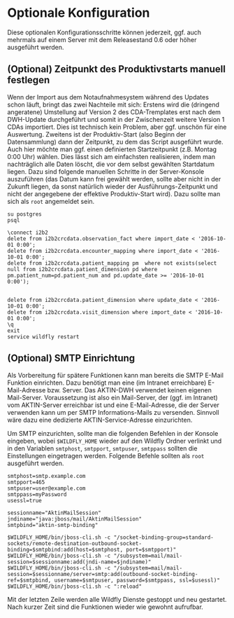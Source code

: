 ﻿Optionale Konfiguration
======================================

Diese optionalen Konfigurationsschritte können jederzeit, ggf. auch mehrmals auf einem Server mit dem Releasestand 0.6 oder höher ausgeführt werden.

(Optional) Zeitpunkt des Produktivstarts manuell festlegen
----------------------------------------------------------

Wenn der Import aus dem Notaufnahmesystem während des Updates schon läuft, bringt das zwei Nachteile mit sich: Erstens wird die (dringend angeratene) Umstellung auf Version 2 des CDA-Tremplates erst nach dem DWH-Update durchgeführt und somit in der Zwischenzeit weitere Version 1 CDAs importiert. Dies ist technisch kein Problem, aber ggf. unschön für eine Auswertung. Zweitens ist der Produktiv-Start (also Beginn der Datensammlung) dann der Zeitpunkt, zu dem das Script ausgeführt wurde. Auch hier möchte man ggf. einen definierten Startzeitpunkt (z.B. Montag 0:00 Uhr) wählen. Dies lässt sich am einfachsten realisieren, indem man nachträglich alle Daten löscht, die vor dem selbst gewählten Startdatum liegen. Dazu sind folgende manuellen Schritte in der Server-Konsole auszuführen (das Datum kann frei gewählt werden, sollte aber nicht in der Zukunft liegen, da sonst natürlich wieder der Ausführungs-Zeitpunkt und nicht der angegebene der effektive Produktiv-Start wird). Dazu sollte man sich als `root` angemeldet sein.

```
su postgres
psql

\connect i2b2
delete from i2b2crcdata.observation_fact where import_date < '2016-10-01 0:00';
delete from i2b2crcdata.encounter_mapping where import_date < '2016-10-01 0:00';
delete from i2b2crcdata.patient_mapping pm  where not exists(select null from i2b2crcdata.patient_dimension pd where  pm.patient_num=pd.patient_num and pd.update_date >= '2016-10-01 0:00');


delete from i2b2crcdata.patient_dimension where update_date < '2016-10-01 0:00';
delete from i2b2crcdata.visit_dimension where import_date < '2016-10-01 0:00';
\q
exit
service wildfly restart

```

(Optional) SMTP Einrichtung
----------------------------

Als Vorbereitung für spätere Funktionen kann man bereits die SMTP E-Mail Funktion einrichten. Dazu benötigt man eine (im Intranet erreichbare) E-Mail-Adresse bzw. Server. Das AKTIN-DWH verwendet keinen eigenen Mail-Server. Voraussetzung ist also ein Mail-Server, der (ggf. im Intranet) vom AKTIN-Server erreichbar ist und eine E-Mail-Adresse, die der Server verwenden kann um per SMTP Informations-Mails zu versenden. Sinnvoll wäre dazu eine dedizierte AKTIN-Service-Adresse einzurichten.

Um SMTP einzurichten, sollte man die folgenden Befehlen in der Konsole eingeben, wobei `$WILDFLY_HOME` wieder auf den Wildfly Ordner verlinkt und in den Variablen `smtphost`, `smtpport`, `smtpuser`, `smtppass` sollten die Einstellungen eingetragen werden. Folgende Befehle sollten als `root` ausgeführt werden.

```
smtphost=smtp.example.com
smtpport=465
smtpuser=user@example.com
smtppass=myPassword
usessl=true

sessionname="AktinMailSession"
jndiname="java:jboss/mail/AktinMailSession"
smtpbind="aktin-smtp-binding"

$WILDFLY_HOME/bin/jboss-cli.sh -c "/socket-binding-group=standard-sockets/remote-destination-outbound-socket-binding=$smtpbind:add(host=$smtphost, port=$smtpport)"
$WILDFLY_HOME/bin/jboss-cli.sh -c "/subsystem=mail/mail-session=$sessionname:add(jndi-name=$jndiname)"
$WILDFLY_HOME/bin/jboss-cli.sh -c "/subsystem=mail/mail-session=$sessionname/server=smtp:add(outbound-socket-binding-ref=$smtpbind, username=$smtpuser, password=$smtppass, ssl=$usessl)"
$WILDFLY_HOME/bin/jboss-cli.sh -c ":reload"
```
Mit der letzten Zeile werden alle Wildfly Dienste gestoppt und neu gestartet. Nach kurzer Zeit sind die Funktionen wieder wie gewohnt aufrufbar. 
